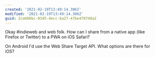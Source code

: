 ```yaml
---
created: '2021-02-19T13:49:14.306Z'
modified: '2021-02-19T13:49:14.306Z'
guid: 2ca606bc-03d5-4ecc-ba27-47be470740a2
---
```

Okay #indieweb and web folk. How can I share from a native app (like Firefox or Twitter) to a PWA on iOS Safari?

On Android I'd use the Web Share Target API. What options are there for iOS?
